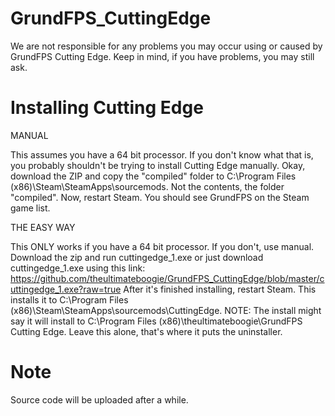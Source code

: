 GrundFPS_CuttingEdge
====================
We are not responsible for any problems you may occur using or caused by GrundFPS Cutting Edge.
Keep in mind, if you have problems, you may still ask.

Installing Cutting Edge
====================

MANUAL

This assumes you have a 64 bit processor. If you don't know what that is, you probably shouldn't be trying to install Cutting Edge manually. Okay, download the ZIP and copy the "compiled" folder to C:\Program Files (x86)\Steam\SteamApps\sourcemods. Not the contents, the folder "compiled". Now, restart Steam. You should see GrundFPS on the Steam game list.

THE EASY WAY

This ONLY works if you have a 64 bit processor. If you don't, use manual.
Download the zip and run cuttingedge_1.exe or just download cuttingedge_1.exe using this link: https://github.com/theultimateboogie/GrundFPS_CuttingEdge/blob/master/cuttingedge_1.exe?raw=true
After it's finished installing, restart Steam.
This installs it to C:\Program Files (x86)\Steam\SteamApps\sourcemods\CuttingEdge.
NOTE: The install might say it will install to C:\Program Files (x86)\theultimateboogie\GrundFPS Cutting Edge. Leave this alone, that's where it puts the uninstaller.


Note
====================
Source code will be uploaded after a while.
